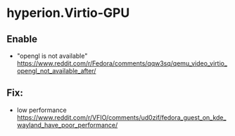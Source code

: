 # hyperion.Virtio-GPU

## Enable
- "opengl is not available" https://www.reddit.com/r/Fedora/comments/qqw3sq/qemu_video_virtio_opengl_not_available_after/

## Fix:
- low performance https://www.reddit.com/r/VFIO/comments/ud0zif/fedora_guest_on_kde_wayland_have_poor_performance/
